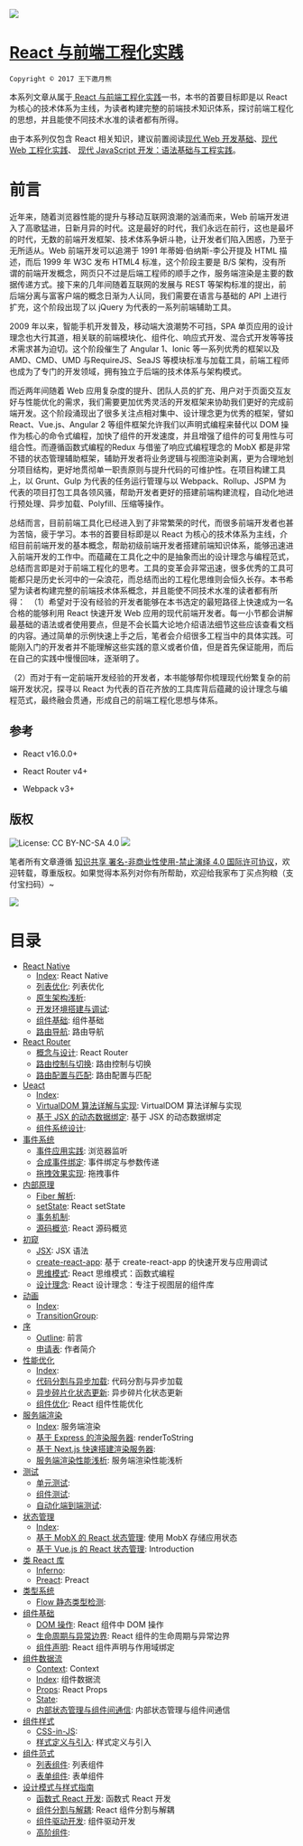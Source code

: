 ![](https://coding.net/u/hoteam/p/Cache/git/raw/master/2017/6/1/think-react.jpg)


# [React 与前端工程化实践](https://parg.co/bWg)

`Copyright © 2017 王下邀月熊`

本系列文章从属于[ React 与前端工程化实践](https://parg.co/bWg)一书，本书的首要目标即是以 React 为核心的技术体系为主线，为读者构建完整的前端技术知识体系，探讨前端工程化的思想，并且能使不同技术水准的读者都有所得。

由于本系列仅包含 React 相关知识，建议前置阅读[现代 Web 开发基础](https://parg.co/UHU)、[现代 Web 工程化实践](https://parg.co/Ubt)、 [现代 JavaScript 开发：语法基础与工程实践](https://parg.co/bxN)。

# 前言 

近年来，随着浏览器性能的提升与移动互联网浪潮的汹涌而来，Web 前端开发进入了高歌猛进，日新月异的时代。这是最好的时代，我们永远在前行，这也是最坏的时代，无数的前端开发框架、技术体系争妍斗艳，让开发者们陷入困惑，乃至于无所适从。Web 前端开发可以追溯于 1991 年蒂姆·伯纳斯-李公开提及 HTML 描述，而后 1999 年 W3C 发布 HTML4 标准，这个阶段主要是 B/S 架构，没有所谓的前端开发概念，网页只不过是后端工程师的顺手之作，服务端渲染是主要的数据传递方式。接下来的几年间随着互联网的发展与 REST 等架构标准的提出，前后端分离与富客户端的概念日渐为人认同，我们需要在语言与基础的 API 上进行扩充，这个阶段出现了以 jQuery 为代表的一系列前端辅助工具。


2009 年以来，智能手机开发普及，移动端大浪潮势不可挡，SPA 单页应用的设计理念也大行其道，相关联的前端模块化、组件化、响应式开发、混合式开发等等技术需求甚为迫切。这个阶段催生了 Angular 1、Ionic 等一系列优秀的框架以及 AMD、CMD、UMD 与RequireJS、SeaJS 等模块标准与加载工具，前端工程师也成为了专门的开发领域，拥有独立于后端的技术体系与架构模式。


而近两年间随着 Web 应用复杂度的提升、团队人员的扩充、用户对于页面交互友好与性能优化的需求，我们需要更加优秀灵活的开发框架来协助我们更好的完成前端开发。这个阶段涌现出了很多关注点相对集中、设计理念更为优秀的框架，譬如 React、Vue.js、Angular 2 等组件框架允许我们以声明式编程来替代以 DOM 操作为核心的命令式编程，加快了组件的开发速度，并且增强了组件的可复用性与可组合性。而遵循函数式编程的Redux 与借鉴了响应式编程理念的 MobX 都是非常不错的状态管理辅助框架，辅助开发者将业务逻辑与视图渲染剥离，更为合理地划分项目结构，更好地贯彻单一职责原则与提升代码的可维护性。在项目构建工具上，以 Grunt、Gulp 为代表的任务运行管理与以 Webpack、Rollup、JSPM 为代表的项目打包工具各领风骚，帮助开发者更好的搭建前端构建流程，自动化地进行预处理、异步加载、Polyfill、压缩等操作。


总结而言，目前前端工具化已经进入到了非常繁荣的时代，而很多前端开发者也甚为苦恼，疲于学习。本书的首要目标即是以 React 为核心的技术体系为主线，介绍目前前端开发的基本概念，帮助初级前端开发者搭建前端知识体系，能够迅速进入前端开发的工作中。而蕴藏在工具化之中的是抽象而出的设计理念与编程范式，总结而言即是对于前端工程化的思考。工具的变革会非常迅速，很多优秀的工具可能都只是历史长河中的一朵浪花，而总结而出的工程化思维则会恒久长存。本书希望为读者构建完整的前端技术体系概念，并且能使不同技术水准的读者都有所得： 
（1）希望对于没有经验的开发者能够在本书选定的最短路径上快速成为一名合格的能够利用 React 快速开发 Web 应用的现代前端开发者。每一小节都会讲解最基础的语法或者使用要点，但是不会长篇大论地介绍语法细节这些应该查看文档的内容。通过简单的示例快速上手之后，笔者会介绍很多工程当中的具体实践。可能刚入门的开发者并不能理解这些实践的意义或者价值，但是首先保证能用，而后在自己的实践中慢慢回味，逐渐明了。 

（2）而对于有一定前端开发经验的开发者，本书能够帮你梳理现代纷繁复杂的前端开发状况，探寻以 React 为代表的百花齐放的工具库背后蕴藏的设计理念与编程范式，最终融会贯通，形成自己的前端工程化思想与体系。

## 参考

- React v16.0.0+

- React Router v4+

- Webpack v3+

## 版权

![License: CC BY-NC-SA 4.0](https://img.shields.io/badge/License-CC%20BY--NC--SA%204.0-lightgrey.svg) ![](https://parg.co/bDm)

笔者所有文章遵循 [知识共享 署名-非商业性使用-禁止演绎 4.0 国际许可协议](https://creativecommons.org/licenses/by-nc-nd/4.0/deed.zh)，欢迎转载，尊重版权。如果觉得本系列对你有所帮助，欢迎给我家布丁买点狗粮（支付宝扫码）~

![](https://github.com/wxyyxc1992/OSS/blob/master/2017/8/1/Buding.jpg?raw=true)

# 目录

- [React Native](https://github.com/wxyyxc1992/Web-Development-And-Engineering-Practices/React-And-Frontend-Engineering/React%20Native/Index.md) 
    - [Index](https://github.com/wxyyxc1992/Web-Development-And-Engineering-Practices/blob/master/React-And-Frontend-Engineering/React%20Native/Index.md): React Native 
    - [列表优化](https://github.com/wxyyxc1992/Web-Development-And-Engineering-Practices/blob/master/React-And-Frontend-Engineering/React%20Native/%E5%88%97%E8%A1%A8%E4%BC%98%E5%8C%96.md): 列表优化 
    - [原生架构浅析](https://github.com/wxyyxc1992/Web-Development-And-Engineering-Practices/blob/master/React-And-Frontend-Engineering/React%20Native/%E5%8E%9F%E7%94%9F%E6%9E%B6%E6%9E%84%E6%B5%85%E6%9E%90.md):  
    - [开发环境搭建与调试](https://github.com/wxyyxc1992/Web-Development-And-Engineering-Practices/blob/master/React-And-Frontend-Engineering/React%20Native/%E5%BC%80%E5%8F%91%E7%8E%AF%E5%A2%83%E6%90%AD%E5%BB%BA%E4%B8%8E%E8%B0%83%E8%AF%95.md):  
    - [组件基础](https://github.com/wxyyxc1992/Web-Development-And-Engineering-Practices/blob/master/React-And-Frontend-Engineering/React%20Native/%E7%BB%84%E4%BB%B6%E5%9F%BA%E7%A1%80.md): 组件基础 
    - [路由导航](https://github.com/wxyyxc1992/Web-Development-And-Engineering-Practices/blob/master/React-And-Frontend-Engineering/React%20Native/%E8%B7%AF%E7%94%B1%E5%AF%BC%E8%88%AA.md): 路由导航 
- [React Router](https://github.com/wxyyxc1992/Web-Development-And-Engineering-Practices/React-And-Frontend-Engineering/React%20Router/Index.md) 
    - [概念与设计](https://github.com/wxyyxc1992/Web-Development-And-Engineering-Practices/blob/master/React-And-Frontend-Engineering/React%20Router/%E6%A6%82%E5%BF%B5%E4%B8%8E%E8%AE%BE%E8%AE%A1.md): React Router 
    - [路由控制与切换](https://github.com/wxyyxc1992/Web-Development-And-Engineering-Practices/blob/master/React-And-Frontend-Engineering/React%20Router/%E8%B7%AF%E7%94%B1%E6%8E%A7%E5%88%B6%E4%B8%8E%E5%88%87%E6%8D%A2.md): 路由控制与切换 
    - [路由配置与匹配](https://github.com/wxyyxc1992/Web-Development-And-Engineering-Practices/blob/master/React-And-Frontend-Engineering/React%20Router/%E8%B7%AF%E7%94%B1%E9%85%8D%E7%BD%AE%E4%B8%8E%E5%8C%B9%E9%85%8D.md): 路由配置与匹配 
- [Ueact](https://github.com/wxyyxc1992/Web-Development-And-Engineering-Practices/React-And-Frontend-Engineering/Ueact/Index.md) 
    - [Index](https://github.com/wxyyxc1992/Web-Development-And-Engineering-Practices/blob/master/React-And-Frontend-Engineering/Ueact/Index.md):  
    - [VirtualDOM 算法详解与实现](https://github.com/wxyyxc1992/Web-Development-And-Engineering-Practices/blob/master/React-And-Frontend-Engineering/Ueact/VirtualDOM%20%E7%AE%97%E6%B3%95%E8%AF%A6%E8%A7%A3%E4%B8%8E%E5%AE%9E%E7%8E%B0.md): VirtualDOM 算法详解与实现 
    - [基于 JSX 的动态数据绑定](https://github.com/wxyyxc1992/Web-Development-And-Engineering-Practices/blob/master/React-And-Frontend-Engineering/Ueact/%E5%9F%BA%E4%BA%8E%20JSX%20%E7%9A%84%E5%8A%A8%E6%80%81%E6%95%B0%E6%8D%AE%E7%BB%91%E5%AE%9A.md): 基于 JSX 的动态数据绑定 
    - [组件系统设计](https://github.com/wxyyxc1992/Web-Development-And-Engineering-Practices/blob/master/React-And-Frontend-Engineering/Ueact/%E7%BB%84%E4%BB%B6%E7%B3%BB%E7%BB%9F%E8%AE%BE%E8%AE%A1.md):  
- [事件系统](https://github.com/wxyyxc1992/Web-Development-And-Engineering-Practices/React-And-Frontend-Engineering/%E4%BA%8B%E4%BB%B6%E7%B3%BB%E7%BB%9F/Index.md) 
    - [事件应用实践](https://github.com/wxyyxc1992/Web-Development-And-Engineering-Practices/blob/master/React-And-Frontend-Engineering/%E4%BA%8B%E4%BB%B6%E7%B3%BB%E7%BB%9F/%E4%BA%8B%E4%BB%B6%E5%BA%94%E7%94%A8%E5%AE%9E%E8%B7%B5.md): 浏览器监听 
    - [合成事件绑定](https://github.com/wxyyxc1992/Web-Development-And-Engineering-Practices/blob/master/React-And-Frontend-Engineering/%E4%BA%8B%E4%BB%B6%E7%B3%BB%E7%BB%9F/%E5%90%88%E6%88%90%E4%BA%8B%E4%BB%B6%E7%BB%91%E5%AE%9A.md): 事件绑定与参数传递 
    - [拖拽效果实现](https://github.com/wxyyxc1992/Web-Development-And-Engineering-Practices/blob/master/React-And-Frontend-Engineering/%E4%BA%8B%E4%BB%B6%E7%B3%BB%E7%BB%9F/%E6%8B%96%E6%8B%BD%E6%95%88%E6%9E%9C%E5%AE%9E%E7%8E%B0.md): 拖拽事件 
- [内部原理](https://github.com/wxyyxc1992/Web-Development-And-Engineering-Practices/React-And-Frontend-Engineering/%E5%86%85%E9%83%A8%E5%8E%9F%E7%90%86/Index.md) 
    - [Fiber 解析](https://github.com/wxyyxc1992/Web-Development-And-Engineering-Practices/blob/master/React-And-Frontend-Engineering/%E5%86%85%E9%83%A8%E5%8E%9F%E7%90%86/Fiber%20%E8%A7%A3%E6%9E%90.md):  
    - [setState](https://github.com/wxyyxc1992/Web-Development-And-Engineering-Practices/blob/master/React-And-Frontend-Engineering/%E5%86%85%E9%83%A8%E5%8E%9F%E7%90%86/setState.md): React setState 
    - [事务机制](https://github.com/wxyyxc1992/Web-Development-And-Engineering-Practices/blob/master/React-And-Frontend-Engineering/%E5%86%85%E9%83%A8%E5%8E%9F%E7%90%86/%E4%BA%8B%E5%8A%A1%E6%9C%BA%E5%88%B6.md):  
    - [源码概览](https://github.com/wxyyxc1992/Web-Development-And-Engineering-Practices/blob/master/React-And-Frontend-Engineering/%E5%86%85%E9%83%A8%E5%8E%9F%E7%90%86/%E6%BA%90%E7%A0%81%E6%A6%82%E8%A7%88.md): React 源码概览 
- [初窥](https://github.com/wxyyxc1992/Web-Development-And-Engineering-Practices/React-And-Frontend-Engineering/%E5%88%9D%E7%AA%A5/Index.md) 
    - [JSX](https://github.com/wxyyxc1992/Web-Development-And-Engineering-Practices/blob/master/React-And-Frontend-Engineering/%E5%88%9D%E7%AA%A5/JSX.md): JSX 语法 
    - [create-react-app](https://github.com/wxyyxc1992/Web-Development-And-Engineering-Practices/blob/master/React-And-Frontend-Engineering/%E5%88%9D%E7%AA%A5/create-react-app.md): 基于 create-react-app 的快速开发与应用调试 
    - [思维模式](https://github.com/wxyyxc1992/Web-Development-And-Engineering-Practices/blob/master/React-And-Frontend-Engineering/%E5%88%9D%E7%AA%A5/%E6%80%9D%E7%BB%B4%E6%A8%A1%E5%BC%8F.md): React 思维模式：函数式编程 
    - [设计理念](https://github.com/wxyyxc1992/Web-Development-And-Engineering-Practices/blob/master/React-And-Frontend-Engineering/%E5%88%9D%E7%AA%A5/%E8%AE%BE%E8%AE%A1%E7%90%86%E5%BF%B5.md): React 设计理念：专注于视图层的组件库 
- [动画](https://github.com/wxyyxc1992/Web-Development-And-Engineering-Practices/React-And-Frontend-Engineering/%E5%8A%A8%E7%94%BB/Index.md) 
    - [Index](https://github.com/wxyyxc1992/Web-Development-And-Engineering-Practices/blob/master/React-And-Frontend-Engineering/%E5%8A%A8%E7%94%BB/Index.md):  
    - [TransitionGroup](https://github.com/wxyyxc1992/Web-Development-And-Engineering-Practices/blob/master/React-And-Frontend-Engineering/%E5%8A%A8%E7%94%BB/TransitionGroup.md):  
- [序](https://github.com/wxyyxc1992/Web-Development-And-Engineering-Practices/React-And-Frontend-Engineering/%E5%BA%8F/Index.md) 
    - [Outline](https://github.com/wxyyxc1992/Web-Development-And-Engineering-Practices/blob/master/React-And-Frontend-Engineering/%E5%BA%8F/Outline.md): 前言 
    - [申请表](https://github.com/wxyyxc1992/Web-Development-And-Engineering-Practices/blob/master/React-And-Frontend-Engineering/%E5%BA%8F/%E7%94%B3%E8%AF%B7%E8%A1%A8.md): 作者简介 
- [性能优化](https://github.com/wxyyxc1992/Web-Development-And-Engineering-Practices/React-And-Frontend-Engineering/%E6%80%A7%E8%83%BD%E4%BC%98%E5%8C%96/Index.md) 
    - [Index](https://github.com/wxyyxc1992/Web-Development-And-Engineering-Practices/blob/master/React-And-Frontend-Engineering/%E6%80%A7%E8%83%BD%E4%BC%98%E5%8C%96/Index.md):  
    - [代码分割与异步加载](https://github.com/wxyyxc1992/Web-Development-And-Engineering-Practices/blob/master/React-And-Frontend-Engineering/%E6%80%A7%E8%83%BD%E4%BC%98%E5%8C%96/%E4%BB%A3%E7%A0%81%E5%88%86%E5%89%B2%E4%B8%8E%E5%BC%82%E6%AD%A5%E5%8A%A0%E8%BD%BD.md): 代码分割与异步加载 
    - [异步碎片化状态更新](https://github.com/wxyyxc1992/Web-Development-And-Engineering-Practices/blob/master/React-And-Frontend-Engineering/%E6%80%A7%E8%83%BD%E4%BC%98%E5%8C%96/%E5%BC%82%E6%AD%A5%E7%A2%8E%E7%89%87%E5%8C%96%E7%8A%B6%E6%80%81%E6%9B%B4%E6%96%B0.md): 异步碎片化状态更新 
    - [组件优化](https://github.com/wxyyxc1992/Web-Development-And-Engineering-Practices/blob/master/React-And-Frontend-Engineering/%E6%80%A7%E8%83%BD%E4%BC%98%E5%8C%96/%E7%BB%84%E4%BB%B6%E4%BC%98%E5%8C%96.md): React 组件性能优化 
- [服务端渲染](https://github.com/wxyyxc1992/Web-Development-And-Engineering-Practices/React-And-Frontend-Engineering/%E6%9C%8D%E5%8A%A1%E7%AB%AF%E6%B8%B2%E6%9F%93/Index.md) 
    - [Index](https://github.com/wxyyxc1992/Web-Development-And-Engineering-Practices/blob/master/React-And-Frontend-Engineering/%E6%9C%8D%E5%8A%A1%E7%AB%AF%E6%B8%B2%E6%9F%93/Index.md): 服务端渲染 
    - [基于 Express 的渲染服务器](https://github.com/wxyyxc1992/Web-Development-And-Engineering-Practices/blob/master/React-And-Frontend-Engineering/%E6%9C%8D%E5%8A%A1%E7%AB%AF%E6%B8%B2%E6%9F%93/%E5%9F%BA%E4%BA%8E%20Express%20%E7%9A%84%E6%B8%B2%E6%9F%93%E6%9C%8D%E5%8A%A1%E5%99%A8.md): renderToString 
    - [基于 Next.js 快速搭建渲染服务器](https://github.com/wxyyxc1992/Web-Development-And-Engineering-Practices/blob/master/React-And-Frontend-Engineering/%E6%9C%8D%E5%8A%A1%E7%AB%AF%E6%B8%B2%E6%9F%93/%E5%9F%BA%E4%BA%8E%20Next.js%20%E5%BF%AB%E9%80%9F%E6%90%AD%E5%BB%BA%E6%B8%B2%E6%9F%93%E6%9C%8D%E5%8A%A1%E5%99%A8.md):  
    - [服务端渲染性能浅析](https://github.com/wxyyxc1992/Web-Development-And-Engineering-Practices/blob/master/React-And-Frontend-Engineering/%E6%9C%8D%E5%8A%A1%E7%AB%AF%E6%B8%B2%E6%9F%93/%E6%9C%8D%E5%8A%A1%E7%AB%AF%E6%B8%B2%E6%9F%93%E6%80%A7%E8%83%BD%E6%B5%85%E6%9E%90.md): 服务端渲染性能浅析 
- [测试](https://github.com/wxyyxc1992/Web-Development-And-Engineering-Practices/React-And-Frontend-Engineering/%E6%B5%8B%E8%AF%95/Index.md) 
    - [单元测试](https://github.com/wxyyxc1992/Web-Development-And-Engineering-Practices/blob/master/React-And-Frontend-Engineering/%E6%B5%8B%E8%AF%95/%E5%8D%95%E5%85%83%E6%B5%8B%E8%AF%95.md):  
    - [组件测试](https://github.com/wxyyxc1992/Web-Development-And-Engineering-Practices/blob/master/React-And-Frontend-Engineering/%E6%B5%8B%E8%AF%95/%E7%BB%84%E4%BB%B6%E6%B5%8B%E8%AF%95.md):  
    - [自动化端到端测试](https://github.com/wxyyxc1992/Web-Development-And-Engineering-Practices/blob/master/React-And-Frontend-Engineering/%E6%B5%8B%E8%AF%95/%E8%87%AA%E5%8A%A8%E5%8C%96%E7%AB%AF%E5%88%B0%E7%AB%AF%E6%B5%8B%E8%AF%95.md):  
- [状态管理](https://github.com/wxyyxc1992/Web-Development-And-Engineering-Practices/React-And-Frontend-Engineering/%E7%8A%B6%E6%80%81%E7%AE%A1%E7%90%86/Index.md) 
    - [Index](https://github.com/wxyyxc1992/Web-Development-And-Engineering-Practices/blob/master/React-And-Frontend-Engineering/%E7%8A%B6%E6%80%81%E7%AE%A1%E7%90%86/Index.md):  
    - [基于 MobX 的 React 状态管理](https://github.com/wxyyxc1992/Web-Development-And-Engineering-Practices/blob/master/React-And-Frontend-Engineering/%E7%8A%B6%E6%80%81%E7%AE%A1%E7%90%86/%E5%9F%BA%E4%BA%8E%20MobX%20%E7%9A%84%20React%20%E7%8A%B6%E6%80%81%E7%AE%A1%E7%90%86.md): 使用 MobX 存储应用状态 
    - [基于 Vue.js 的 React 状态管理](https://github.com/wxyyxc1992/Web-Development-And-Engineering-Practices/blob/master/React-And-Frontend-Engineering/%E7%8A%B6%E6%80%81%E7%AE%A1%E7%90%86/%E5%9F%BA%E4%BA%8E%20Vue.js%20%E7%9A%84%20React%20%E7%8A%B6%E6%80%81%E7%AE%A1%E7%90%86.md): Introduction 
- [类 React 库](https://github.com/wxyyxc1992/Web-Development-And-Engineering-Practices/React-And-Frontend-Engineering/%E7%B1%BB%20React%20%E5%BA%93/Index.md) 
    - [Inferno](https://github.com/wxyyxc1992/Web-Development-And-Engineering-Practices/blob/master/React-And-Frontend-Engineering/%E7%B1%BB%20React%20%E5%BA%93/Inferno.md):  
    - [Preact](https://github.com/wxyyxc1992/Web-Development-And-Engineering-Practices/blob/master/React-And-Frontend-Engineering/%E7%B1%BB%20React%20%E5%BA%93/Preact.md): Preact 
- [类型系统](https://github.com/wxyyxc1992/Web-Development-And-Engineering-Practices/React-And-Frontend-Engineering/%E7%B1%BB%E5%9E%8B%E7%B3%BB%E7%BB%9F/Index.md) 
    - [Flow 静态类型检测](https://github.com/wxyyxc1992/Web-Development-And-Engineering-Practices/blob/master/React-And-Frontend-Engineering/%E7%B1%BB%E5%9E%8B%E7%B3%BB%E7%BB%9F/Flow%20%E9%9D%99%E6%80%81%E7%B1%BB%E5%9E%8B%E6%A3%80%E6%B5%8B.md):  
- [组件基础](https://github.com/wxyyxc1992/Web-Development-And-Engineering-Practices/React-And-Frontend-Engineering/%E7%BB%84%E4%BB%B6%E5%9F%BA%E7%A1%80/Index.md) 
    - [DOM 操作](https://github.com/wxyyxc1992/Web-Development-And-Engineering-Practices/blob/master/React-And-Frontend-Engineering/%E7%BB%84%E4%BB%B6%E5%9F%BA%E7%A1%80/DOM%20%E6%93%8D%E4%BD%9C.md): React 组件中 DOM 操作 
    - [生命周期与异常边界](https://github.com/wxyyxc1992/Web-Development-And-Engineering-Practices/blob/master/React-And-Frontend-Engineering/%E7%BB%84%E4%BB%B6%E5%9F%BA%E7%A1%80/%E7%94%9F%E5%91%BD%E5%91%A8%E6%9C%9F%E4%B8%8E%E5%BC%82%E5%B8%B8%E8%BE%B9%E7%95%8C.md): React 组件的生命周期与异常边界 
    - [组件声明](https://github.com/wxyyxc1992/Web-Development-And-Engineering-Practices/blob/master/React-And-Frontend-Engineering/%E7%BB%84%E4%BB%B6%E5%9F%BA%E7%A1%80/%E7%BB%84%E4%BB%B6%E5%A3%B0%E6%98%8E.md): React 组件声明与作用域绑定 
- [组件数据流](https://github.com/wxyyxc1992/Web-Development-And-Engineering-Practices/React-And-Frontend-Engineering/%E7%BB%84%E4%BB%B6%E6%95%B0%E6%8D%AE%E6%B5%81/Index.md) 
    - [Context](https://github.com/wxyyxc1992/Web-Development-And-Engineering-Practices/blob/master/React-And-Frontend-Engineering/%E7%BB%84%E4%BB%B6%E6%95%B0%E6%8D%AE%E6%B5%81/Context.md): Context 
    - [Index](https://github.com/wxyyxc1992/Web-Development-And-Engineering-Practices/blob/master/React-And-Frontend-Engineering/%E7%BB%84%E4%BB%B6%E6%95%B0%E6%8D%AE%E6%B5%81/Index.md): 组件数据流 
    - [Props](https://github.com/wxyyxc1992/Web-Development-And-Engineering-Practices/blob/master/React-And-Frontend-Engineering/%E7%BB%84%E4%BB%B6%E6%95%B0%E6%8D%AE%E6%B5%81/Props.md): React Props 
    - [State](https://github.com/wxyyxc1992/Web-Development-And-Engineering-Practices/blob/master/React-And-Frontend-Engineering/%E7%BB%84%E4%BB%B6%E6%95%B0%E6%8D%AE%E6%B5%81/State.md):  
    - [内部状态管理与组件间通信](https://github.com/wxyyxc1992/Web-Development-And-Engineering-Practices/blob/master/React-And-Frontend-Engineering/%E7%BB%84%E4%BB%B6%E6%95%B0%E6%8D%AE%E6%B5%81/%E5%86%85%E9%83%A8%E7%8A%B6%E6%80%81%E7%AE%A1%E7%90%86%E4%B8%8E%E7%BB%84%E4%BB%B6%E9%97%B4%E9%80%9A%E4%BF%A1.md): 内部状态管理与组件间通信 
- [组件样式](https://github.com/wxyyxc1992/Web-Development-And-Engineering-Practices/React-And-Frontend-Engineering/%E7%BB%84%E4%BB%B6%E6%A0%B7%E5%BC%8F/Index.md) 
    - [CSS-in-JS](https://github.com/wxyyxc1992/Web-Development-And-Engineering-Practices/blob/master/React-And-Frontend-Engineering/%E7%BB%84%E4%BB%B6%E6%A0%B7%E5%BC%8F/CSS-in-JS.md):  
    - [样式定义与引入](https://github.com/wxyyxc1992/Web-Development-And-Engineering-Practices/blob/master/React-And-Frontend-Engineering/%E7%BB%84%E4%BB%B6%E6%A0%B7%E5%BC%8F/%E6%A0%B7%E5%BC%8F%E5%AE%9A%E4%B9%89%E4%B8%8E%E5%BC%95%E5%85%A5.md): 样式定义与引入 
- [组件范式](https://github.com/wxyyxc1992/Web-Development-And-Engineering-Practices/React-And-Frontend-Engineering/%E7%BB%84%E4%BB%B6%E8%8C%83%E5%BC%8F/Index.md) 
    - [列表组件](https://github.com/wxyyxc1992/Web-Development-And-Engineering-Practices/blob/master/React-And-Frontend-Engineering/%E7%BB%84%E4%BB%B6%E8%8C%83%E5%BC%8F/%E5%88%97%E8%A1%A8%E7%BB%84%E4%BB%B6.md): 列表组件 
    - [表单组件](https://github.com/wxyyxc1992/Web-Development-And-Engineering-Practices/blob/master/React-And-Frontend-Engineering/%E7%BB%84%E4%BB%B6%E8%8C%83%E5%BC%8F/%E8%A1%A8%E5%8D%95%E7%BB%84%E4%BB%B6.md): 表单组件 
- [设计模式与样式指南](https://github.com/wxyyxc1992/Web-Development-And-Engineering-Practices/React-And-Frontend-Engineering/%E8%AE%BE%E8%AE%A1%E6%A8%A1%E5%BC%8F%E4%B8%8E%E6%A0%B7%E5%BC%8F%E6%8C%87%E5%8D%97/Index.md) 
    - [函数式 React 开发](https://github.com/wxyyxc1992/Web-Development-And-Engineering-Practices/blob/master/React-And-Frontend-Engineering/%E8%AE%BE%E8%AE%A1%E6%A8%A1%E5%BC%8F%E4%B8%8E%E6%A0%B7%E5%BC%8F%E6%8C%87%E5%8D%97/%E5%87%BD%E6%95%B0%E5%BC%8F%20React%20%E5%BC%80%E5%8F%91.md): 函数式 React 开发 
    - [组件分割与解耦](https://github.com/wxyyxc1992/Web-Development-And-Engineering-Practices/blob/master/React-And-Frontend-Engineering/%E8%AE%BE%E8%AE%A1%E6%A8%A1%E5%BC%8F%E4%B8%8E%E6%A0%B7%E5%BC%8F%E6%8C%87%E5%8D%97/%E7%BB%84%E4%BB%B6%E5%88%86%E5%89%B2%E4%B8%8E%E8%A7%A3%E8%80%A6.md): React 组件分割与解耦 
    - [组件驱动开发](https://github.com/wxyyxc1992/Web-Development-And-Engineering-Practices/blob/master/React-And-Frontend-Engineering/%E8%AE%BE%E8%AE%A1%E6%A8%A1%E5%BC%8F%E4%B8%8E%E6%A0%B7%E5%BC%8F%E6%8C%87%E5%8D%97/%E7%BB%84%E4%BB%B6%E9%A9%B1%E5%8A%A8%E5%BC%80%E5%8F%91.md): 组件驱动开发 
    - [高阶组件](https://github.com/wxyyxc1992/Web-Development-And-Engineering-Practices/blob/master/React-And-Frontend-Engineering/%E8%AE%BE%E8%AE%A1%E6%A8%A1%E5%BC%8F%E4%B8%8E%E6%A0%B7%E5%BC%8F%E6%8C%87%E5%8D%97/%E9%AB%98%E9%98%B6%E7%BB%84%E4%BB%B6.md):  





